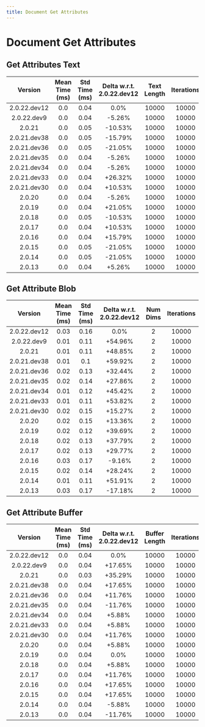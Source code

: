 ```yaml
---
title: Document Get Attributes
---
```

# Document Get Attributes

## Get Attributes Text

| Version | Mean Time (ms) | Std Time (ms) | Delta w.r.t. 2.0.22.dev12 | Text Length | Iterations |
| :---: | :---: | :---: | :---: | :---: | :---: |
| 2.0.22.dev12 | 0.0 | 0.04 | 0.0% | 10000 | 10000 |
| 2.0.22.dev9 | 0.0 | 0.04 | -5.26% | 10000 | 10000 |
| 2.0.21 | 0.0 | 0.05 | -10.53% | 10000 | 10000 |
| 2.0.21.dev38 | 0.0 | 0.05 | -15.79% | 10000 | 10000 |
| 2.0.21.dev36 | 0.0 | 0.05 | -21.05% | 10000 | 10000 |
| 2.0.21.dev35 | 0.0 | 0.04 | -5.26% | 10000 | 10000 |
| 2.0.21.dev34 | 0.0 | 0.04 | -5.26% | 10000 | 10000 |
| 2.0.21.dev33 | 0.0 | 0.04 | +26.32% | 10000 | 10000 |
| 2.0.21.dev30 | 0.0 | 0.04 | +10.53% | 10000 | 10000 |
| 2.0.20 | 0.0 | 0.04 | -5.26% | 10000 | 10000 |
| 2.0.19 | 0.0 | 0.04 | +21.05% | 10000 | 10000 |
| 2.0.18 | 0.0 | 0.05 | -10.53% | 10000 | 10000 |
| 2.0.17 | 0.0 | 0.04 | +10.53% | 10000 | 10000 |
| 2.0.16 | 0.0 | 0.04 | +15.79% | 10000 | 10000 |
| 2.0.15 | 0.0 | 0.05 | -21.05% | 10000 | 10000 |
| 2.0.14 | 0.0 | 0.05 | -21.05% | 10000 | 10000 |
| 2.0.13 | 0.0 | 0.04 | +5.26% | 10000 | 10000 |
## Get Attribute Blob

| Version | Mean Time (ms) | Std Time (ms) | Delta w.r.t. 2.0.22.dev12 | Num Dims | Iterations |
| :---: | :---: | :---: | :---: | :---: | :---: |
| 2.0.22.dev12 | 0.03 | 0.16 | 0.0% | 2 | 10000 |
| 2.0.22.dev9 | 0.01 | 0.11 | +54.96% | 2 | 10000 |
| 2.0.21 | 0.01 | 0.11 | +48.85% | 2 | 10000 |
| 2.0.21.dev38 | 0.01 | 0.1 | +59.92% | 2 | 10000 |
| 2.0.21.dev36 | 0.02 | 0.13 | +32.44% | 2 | 10000 |
| 2.0.21.dev35 | 0.02 | 0.14 | +27.86% | 2 | 10000 |
| 2.0.21.dev34 | 0.01 | 0.12 | +45.42% | 2 | 10000 |
| 2.0.21.dev33 | 0.01 | 0.11 | +53.82% | 2 | 10000 |
| 2.0.21.dev30 | 0.02 | 0.15 | +15.27% | 2 | 10000 |
| 2.0.20 | 0.02 | 0.15 | +13.36% | 2 | 10000 |
| 2.0.19 | 0.02 | 0.12 | +39.69% | 2 | 10000 |
| 2.0.18 | 0.02 | 0.13 | +37.79% | 2 | 10000 |
| 2.0.17 | 0.02 | 0.13 | +29.77% | 2 | 10000 |
| 2.0.16 | 0.03 | 0.17 | -9.16% | 2 | 10000 |
| 2.0.15 | 0.02 | 0.14 | +28.24% | 2 | 10000 |
| 2.0.14 | 0.01 | 0.11 | +51.91% | 2 | 10000 |
| 2.0.13 | 0.03 | 0.17 | -17.18% | 2 | 10000 |
## Get Attribute Buffer

| Version | Mean Time (ms) | Std Time (ms) | Delta w.r.t. 2.0.22.dev12 | Buffer Length | Iterations |
| :---: | :---: | :---: | :---: | :---: | :---: |
| 2.0.22.dev12 | 0.0 | 0.04 | 0.0% | 10000 | 10000 |
| 2.0.22.dev9 | 0.0 | 0.04 | +17.65% | 10000 | 10000 |
| 2.0.21 | 0.0 | 0.03 | +35.29% | 10000 | 10000 |
| 2.0.21.dev38 | 0.0 | 0.04 | +17.65% | 10000 | 10000 |
| 2.0.21.dev36 | 0.0 | 0.04 | +11.76% | 10000 | 10000 |
| 2.0.21.dev35 | 0.0 | 0.04 | -11.76% | 10000 | 10000 |
| 2.0.21.dev34 | 0.0 | 0.04 | +5.88% | 10000 | 10000 |
| 2.0.21.dev33 | 0.0 | 0.04 | +5.88% | 10000 | 10000 |
| 2.0.21.dev30 | 0.0 | 0.04 | +11.76% | 10000 | 10000 |
| 2.0.20 | 0.0 | 0.04 | +5.88% | 10000 | 10000 |
| 2.0.19 | 0.0 | 0.04 | 0.0% | 10000 | 10000 |
| 2.0.18 | 0.0 | 0.04 | +5.88% | 10000 | 10000 |
| 2.0.17 | 0.0 | 0.04 | +11.76% | 10000 | 10000 |
| 2.0.16 | 0.0 | 0.04 | +17.65% | 10000 | 10000 |
| 2.0.15 | 0.0 | 0.04 | +17.65% | 10000 | 10000 |
| 2.0.14 | 0.0 | 0.04 | -5.88% | 10000 | 10000 |
| 2.0.13 | 0.0 | 0.04 | -11.76% | 10000 | 10000 |
